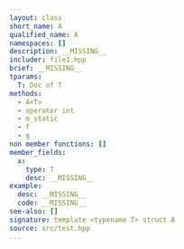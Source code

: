 ```yaml
---
layout: class
short_name: A
qualified_name: A
namespaces: []
description: __MISSING__
includer: file1.hpp
brief: __MISSING__
tparams:
  T: Doc of T
methods:
  - A<T>
  - operator int
  - m_static
  - f
  - g
non member functions: []
member_fields:
  x:
    type: T
    desc: __MISSING__
example:
  desc: __MISSING__
  code: __MISSING__
see-also: []
signature: template <typename T> struct A
source: src/test.hpp
...
```

